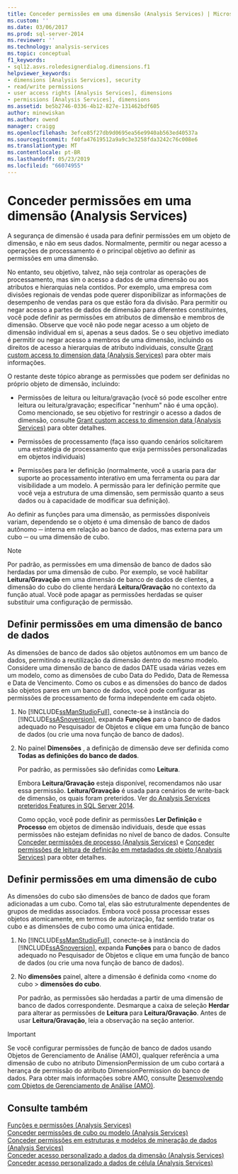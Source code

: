 ```yaml
---
title: Conceder permissões em uma dimensão (Analysis Services) | Microsoft Docs
ms.custom: ''
ms.date: 03/06/2017
ms.prod: sql-server-2014
ms.reviewer: ''
ms.technology: analysis-services
ms.topic: conceptual
f1_keywords:
- sql12.asvs.roledesignerdialog.dimensions.f1
helpviewer_keywords:
- dimensions [Analysis Services], security
- read/write permissions
- user access rights [Analysis Services], dimensions
- permissions [Analysis Services], dimensions
ms.assetid: be5b2746-0336-4b12-827e-131462bdf605
author: minewiskan
ms.author: owend
manager: craigg
ms.openlocfilehash: 3efce85f27db9d0695ea56e9940ab563ed40537a
ms.sourcegitcommit: f40fa47619512a9a9c3e3258fda3242c76c008e6
ms.translationtype: MT
ms.contentlocale: pt-BR
ms.lasthandoff: 05/23/2019
ms.locfileid: "66074955"
---
```

# <a name="grant-permissions-on-a-dimension-analysis-services"></a>Conceder permissões em uma dimensão (Analysis Services)
  A segurança de dimensão é usada para definir permissões em um objeto de dimensão, e não em seus dados. Normalmente, permitir ou negar acesso a operações de processamento é o principal objetivo ao definir as permissões em uma dimensão.  
  
 No entanto, seu objetivo, talvez, não seja controlar as operações de processamento, mas sim o acesso a dados de uma dimensão ou aos atributos e hierarquias nela contidos. Por exemplo, uma empresa com divisões regionais de vendas pode querer disponibilizar as informações de desempenho de vendas para os que estão fora da divisão. Para permitir ou negar acesso a partes de dados de dimensão para diferentes constituintes, você pode definir as permissões em atributos de dimensão e membros de dimensão. Observe que você não pode negar acesso a um objeto de dimensão individual em si, apenas a seus dados. Se o seu objetivo imediato é permitir ou negar acesso a membros de uma dimensão, incluindo os direitos de acesso a hierarquias de atributo individuais, consulte [Grant custom access to dimension data &#40;Analysis Services&#41;](grant-custom-access-to-dimension-data-analysis-services.md) para obter mais informações.  
  
 O restante deste tópico abrange as permissões que podem ser definidas no próprio objeto de dimensão, incluindo:  
  
-   Permissões de leitura ou leitura/gravação (você só pode escolher entre leitura ou leitura/gravação; especificar "nenhum" não é uma opção). Como mencionado, se seu objetivo for restringir o acesso a dados de dimensão, consulte [Grant custom access to dimension data &#40;Analysis Services&#41;](grant-custom-access-to-dimension-data-analysis-services.md) para obter detalhes.  
  
-   Permissões de processamento (faça isso quando cenários solicitarem uma estratégia de processamento que exija permissões personalizadas em objetos individuais)  
  
-   Permissões para ler definição (normalmente, você a usaria para dar suporte ao processamento interativo em uma ferramenta ou para dar visibilidade a um modelo. A permissão para ler definição permite que você veja a estrutura de uma dimensão, sem permissão quanto a seus dados ou à capacidade de modificar sua definição).  
  
 Ao definir as funções para uma dimensão, as permissões disponíveis variam, dependendo se o objeto é uma dimensão de banco de dados autônomo ─ interna em relação ao banco de dados, mas externa para um cubo ─ ou uma dimensão de cubo.  
  
> [!NOTE]  
>  Por padrão, as permissões em uma dimensão de banco de dados são herdadas por uma dimensão de cubo. Por exemplo, se você habilitar **Leitura/Gravação** em uma dimensão de banco de dados de clientes, a dimensão do cubo do cliente herdará **Leitura/Gravação** no contexto da função atual. Você pode apagar as permissões herdadas se quiser substituir uma configuração de permissão.  
  
## <a name="set-permissions-on-a-database-dimension"></a>Definir permissões em uma dimensão de banco de dados  
 As dimensões de banco de dados são objetos autônomos em um banco de dados, permitindo a reutilização da dimensão dentro do mesmo modelo. Considere uma dimensão de banco de dados DATE usada várias vezes em um modelo, como as dimensões de cubo Data do Pedido, Data de Remessa e Data de Vencimento. Como os cubos e as dimensões do banco de dados são objetos pares em um banco de dados, você pode configurar as permissões de processamento de forma independente em cada objeto.  
  
1.  No [!INCLUDE[ssManStudioFull](../../includes/ssmanstudiofull-md.md)], conecte-se à instância do [!INCLUDE[ssASnoversion](../../includes/ssasnoversion-md.md)], expanda **Funções** para o banco de dados adequado no Pesquisador de Objetos e clique em uma função de banco de dados (ou crie uma nova função de banco de dados).  
  
2.  No painel **Dimensões** , a definição de dimensão deve ser definida como **Todas as definições do banco de dados**.  
  
     Por padrão, as permissões são definidas como **Leitura**.  
  
     Embora **Leitura/Gravação** esteja disponível, recomendamos não usar essa permissão. **Leitura/Gravação** é usada para cenários de write-back de dimensão, os quais foram preteridos. Ver [do Analysis Services preteridos Features in SQL Server 2014](../deprecated-analysis-services-features-in-sql-server-2014.md).  
  
     Como opção, você pode definir as permissões **Ler Definição** e **Processo** em objetos de dimensão individuais, desde que essas permissões não estejam definidas no nível de banco de dados. Consulte [Conceder permissões de processo &#40;Analysis Services&#41;](grant-process-permissions-analysis-services.md) e [Conceder permissões de leitura de definição em metadados de objeto &#40;Analysis Services&#41;](grant-read-definition-permissions-on-object-metadata-analysis-services.md) para obter detalhes.  
  
## <a name="set-permissions-on-a-cube-dimension"></a>Definir permissões em uma dimensão de cubo  
 As dimensões do cubo são dimensões de banco de dados que foram adicionadas a um cubo. Como tal, elas são estruturalmente dependentes de grupos de medidas associados. Embora você possa processar esses objetos atomicamente, em termos de autorização, faz sentido tratar os cubo e as dimensões de cubo como uma única entidade.  
  
1.  No [!INCLUDE[ssManStudioFull](../../includes/ssmanstudiofull-md.md)], conecte-se à instância do [!INCLUDE[ssASnoversion](../../includes/ssasnoversion-md.md)], expanda **Funções** para o banco de dados adequado no Pesquisador de Objetos e clique em uma função de banco de dados (ou crie uma nova função de banco de dados).  
  
2.  No **dimensões** painel, altere a dimensão é definida como \<nome do cubo > **dimensões do cubo**.  
  
     Por padrão, as permissões são herdadas a partir de uma dimensão de banco de dados correspondente. Desmarque a caixa de seleção **Herdar** para alterar as permissões de **Leitura** para **Leitura/Gravação**. Antes de usar **Leitura/Gravação**, leia a observação na seção anterior.  
  
> [!IMPORTANT]  
>  Se você configurar permissões de função de banco de dados usando Objetos de Gerenciamento de Análise (AMO), qualquer referência a uma dimensão de cubo no atributo DimensionPermission de um cubo cortará a herança de permissão do atributo DimensionPermission do banco de dados. Para obter mais informações sobre AMO, consulte [Desenvolvendo com Objetos de Gerenciamento de Análise &#40;AMO&#41;](https://docs.microsoft.com/bi-reference/amo/developing-with-analysis-management-objects-amo).  
  
## <a name="see-also"></a>Consulte também  
 [Funções e permissões &#40;Analysis Services&#41;](roles-and-permissions-analysis-services.md)   
 [Conceder permissões de cubo ou modelo &#40;Analysis Services&#41;](grant-cube-or-model-permissions-analysis-services.md)   
 [Conceder permissões em estruturas e modelos de mineração de dados &#40;Analysis Services&#41;](grant-permissions-on-data-mining-structures-and-models-analysis-services.md)   
 [Conceder acesso personalizado a dados da dimensão &#40;Analysis Services&#41;](grant-custom-access-to-dimension-data-analysis-services.md)   
 [Conceder acesso personalizado a dados de célula &#40;Analysis Services&#41;](grant-custom-access-to-cell-data-analysis-services.md)  
  
  
